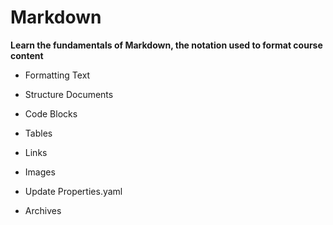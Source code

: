 # Markdown

<b>Learn the fundamentals of Markdown, the notation used to format course content</b>

- Formatting Text


- Structure Documents


- Code Blocks


- Tables


- Links


- Images


- Update Properties.yaml


- Archives